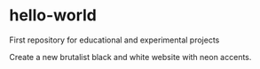 # hello-world
First repository for educational and experimental projects


Create a new brutalist black and white website with neon accents.
